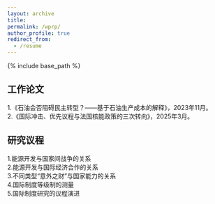 ```yaml
---
layout: archive
title: 
permalink: /wprp/
author_profile: true
redirect_from:
  - /resume
---
```


{% include base_path %}

## 工作论文

1.《石油会否阻碍民主转型？——基于石油生产成本的解释》，2023年11月。<br>
2.《国际冲击、优先议程与法国核能政策的三次转向》，2025年3月。<br>
   
## 研究议程

1.能源开发与国家间战争的关系<br>
2.能源开发与国际经济合作的关系<br>
3.不同类型“意外之财”与国家能力的关系<br>
4.国际制度等级制的测量<br>
5.国际制度研究的议程演进<br>


